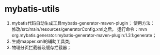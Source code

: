 mybatis-utils
=============

1. mybatis代码自动生成工具mybatis-generator-maven-plugin；
	使用方法：修改/src/main/resources/generatorConfig.xml之后，
		运行命令：mvn org.mybatis.generator:mybatis-generator-maven-plugin:1.3.1:generate；
2. 生成mapper.xml的辅助工具类;
3. 物理分页拦截器及缓存拦截器；
